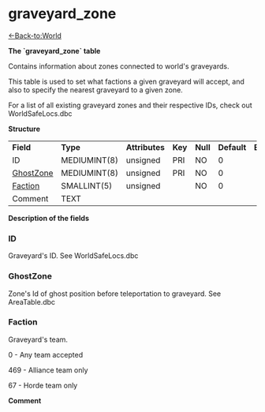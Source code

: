 # graveyard\_zone

[<-Back-to:World](database-world.md)

**The \`graveyard\_zone\` table**

Contains information about zones connected to world's graveyards.

This table is used to set what factions a given graveyard will accept, and also to specify the nearest graveyard to a given zone.

For a list of all existing graveyard zones and their respective IDs, check out WorldSafeLocs.dbc

**Structure**

|                                         |              |                |         |          |             |           |             |
|-----------------------------------------|--------------|----------------|---------|----------|-------------|-----------|-------------|
| **Field**                               | **Type**     | **Attributes** | **Key** | **Null** | **Default** | **Extra** | **Comment** |
| ID                                      | MEDIUMINT(8) | unsigned       | PRI     | NO       | 0           |           |             |
| [GhostZone](#graveyard_zone-ghost_zone) | MEDIUMINT(8) | unsigned       | PRI     | NO       | 0           |           |             |
| [Faction](#graveyard_zone-faction)      | SMALLINT(5)  | unsigned       |         | NO       | 0           |           |             |
| Comment                                 | TEXT         |                |         |          |             |           |             |

**Description of the fields**

### ID

Graveyard's ID. See WorldSafeLocs.dbc

### GhostZone

Zone's Id of ghost position before teleportation to graveyard. See AreaTable.dbc

### Faction

Graveyard's team.

0 - Any team accepted

469 - Alliance team only

67 - Horde team only

**Comment**
